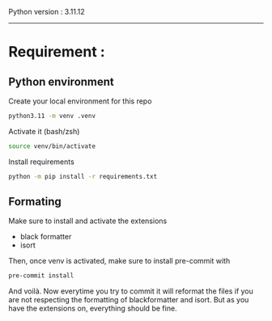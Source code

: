 Python version : 3.11.12

---

# Requirement :

## Python environment

Create your local environment for this repo

```bash
python3.11 -m venv .venv
```

Activate it (bash/zsh)

```bash
source venv/bin/activate
```

Install requirements

```bash
python -m pip install -r requirements.txt
```

## Formating

Make sure to install and activate the extensions

- black formatter
- isort

Then, once venv is activated, make sure to install pre-commit with

```bash
pre-commit install
```

And voilà. Now everytime you try to commit it will reformat the files if you are not respecting the formatting of blackformatter and isort. But as you have the extensions on, everything should be fine.
